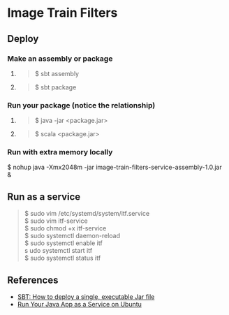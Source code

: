 # Image Train Filters

## Deploy

### Make an assembly or package

1. >$ sbt assembly
   
2. >$ sbt package

### Run your package (notice the relationship)

1. >$ java -jar <package.jar>
   
2. >$ scala <package.jar>

### Run with extra memory locally

$ nohup java -Xmx2048m -jar image-train-filters-service-assembly-1.0.jar &

## Run as a service

>$ sudo vim /etc/systemd/system/itf.service  
>$ sudo vim itf-service  
>$ sudo chmod +x itf-service  
>$ sudo systemctl daemon-reload  
>$ sudo systemctl enable itf  
>s udo systemctl start itf  
>$ sudo systemctl status itf  

## References

-   [SBT: How to deploy a single, executable Jar file](https://alvinalexander.com/scala/sbt-how-build-single-executable-jar-file-assembly)
-   [Run Your Java App as a Service on Ubuntu](https://dzone.com/articles/run-your-java-application-as-a-service-on-ubuntu)